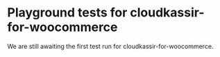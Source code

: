 # Playground tests for cloudkassir-for-woocommerce
We are still awaiting the first test run for cloudkassir-for-woocommerce.
